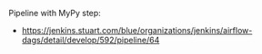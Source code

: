 Pipeline with MyPy step:

- https://jenkins.stuart.com/blue/organizations/jenkins/airflow-dags/detail/develop/592/pipeline/64
